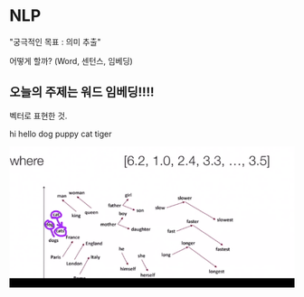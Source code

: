 # NLP 
"궁극적인 목표 : 의미 추출"

어떻게 할까?
(Word, 센턴스, 임베딩)

## 오늘의 주제는 워드 임베딩!!!!
벡터로 표현한 것. 

hi hello
dog puppy 
cat tiger 


![img](./img/jw.png)
